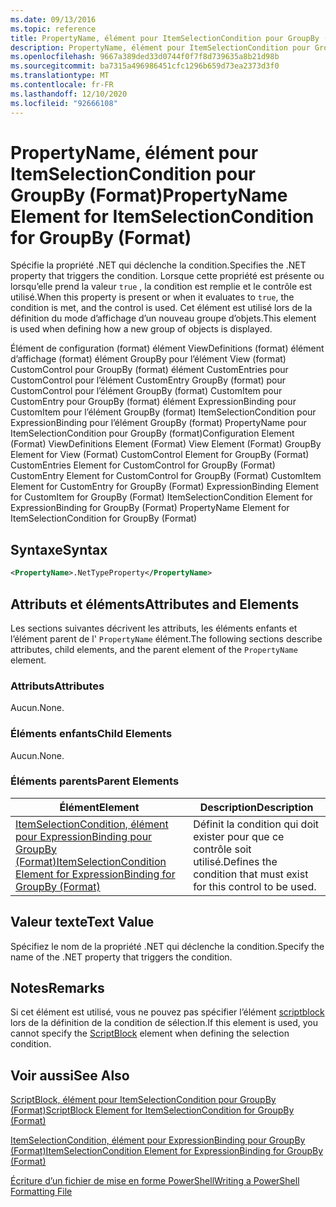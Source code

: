 ```yaml
---
ms.date: 09/13/2016
ms.topic: reference
title: PropertyName, élément pour ItemSelectionCondition pour GroupBy (Format)
description: PropertyName, élément pour ItemSelectionCondition pour GroupBy (Format)
ms.openlocfilehash: 9667a389ded33d0744f0f7f8d739635a8b21d98b
ms.sourcegitcommit: ba7315a496986451cfc1296b659d73ea2373d3f0
ms.translationtype: MT
ms.contentlocale: fr-FR
ms.lasthandoff: 12/10/2020
ms.locfileid: "92666108"
---
```

# <a name="propertyname-element-for-itemselectioncondition-for-groupby-format"></a><span data-ttu-id="5931d-103">PropertyName, élément pour ItemSelectionCondition pour GroupBy (Format)</span><span class="sxs-lookup"><span data-stu-id="5931d-103">PropertyName Element for ItemSelectionCondition for GroupBy (Format)</span></span>

<span data-ttu-id="5931d-104">Spécifie la propriété .NET qui déclenche la condition.</span><span class="sxs-lookup"><span data-stu-id="5931d-104">Specifies the .NET property that triggers the condition.</span></span> <span data-ttu-id="5931d-105">Lorsque cette propriété est présente ou lorsqu’elle prend la valeur `true` , la condition est remplie et le contrôle est utilisé.</span><span class="sxs-lookup"><span data-stu-id="5931d-105">When this property is present or when it evaluates to `true`, the condition is met, and the control is used.</span></span> <span data-ttu-id="5931d-106">Cet élément est utilisé lors de la définition du mode d’affichage d’un nouveau groupe d’objets.</span><span class="sxs-lookup"><span data-stu-id="5931d-106">This element is used when defining how a new group of objects is displayed.</span></span>

<span data-ttu-id="5931d-107">Élément de configuration (format) élément ViewDefinitions (format) élément d’affichage (format) élément GroupBy pour l’élément View (format) CustomControl pour GroupBy (format) élément CustomEntries pour CustomControl pour l’élément CustomEntry GroupBy (format) pour CustomControl pour l’élément GroupBy (format) CustomItem pour CustomEntry pour GroupBy (format) élément ExpressionBinding pour CustomItem pour l’élément GroupBy (format) ItemSelectionCondition pour ExpressionBinding pour l’élément GroupBy (format) PropertyName pour ItemSelectionCondition pour GroupBy (format)</span><span class="sxs-lookup"><span data-stu-id="5931d-107">Configuration Element (Format) ViewDefinitions Element (Format) View Element (Format) GroupBy Element for View (Format) CustomControl Element for GroupBy (Format) CustomEntries Element for CustomControl for GroupBy (Format) CustomEntry Element for CustomControl for GroupBy (Format) CustomItem Element for CustomEntry for GroupBy (Format) ExpressionBinding Element for CustomItem for GroupBy (Format) ItemSelectionCondition Element for ExpressionBinding for GroupBy (Format) PropertyName Element for ItemSelectionCondition for GroupBy (Format)</span></span>

## <a name="syntax"></a><span data-ttu-id="5931d-108">Syntaxe</span><span class="sxs-lookup"><span data-stu-id="5931d-108">Syntax</span></span>

```xml
<PropertyName>.NetTypeProperty</PropertyName>
```

## <a name="attributes-and-elements"></a><span data-ttu-id="5931d-109">Attributs et éléments</span><span class="sxs-lookup"><span data-stu-id="5931d-109">Attributes and Elements</span></span>

<span data-ttu-id="5931d-110">Les sections suivantes décrivent les attributs, les éléments enfants et l’élément parent de l' `PropertyName` élément.</span><span class="sxs-lookup"><span data-stu-id="5931d-110">The following sections describe attributes, child elements, and the parent element of the `PropertyName` element.</span></span>

### <a name="attributes"></a><span data-ttu-id="5931d-111">Attributs</span><span class="sxs-lookup"><span data-stu-id="5931d-111">Attributes</span></span>

<span data-ttu-id="5931d-112">Aucun.</span><span class="sxs-lookup"><span data-stu-id="5931d-112">None.</span></span>

### <a name="child-elements"></a><span data-ttu-id="5931d-113">Éléments enfants</span><span class="sxs-lookup"><span data-stu-id="5931d-113">Child Elements</span></span>

<span data-ttu-id="5931d-114">Aucun.</span><span class="sxs-lookup"><span data-stu-id="5931d-114">None.</span></span>

### <a name="parent-elements"></a><span data-ttu-id="5931d-115">Éléments parents</span><span class="sxs-lookup"><span data-stu-id="5931d-115">Parent Elements</span></span>

|<span data-ttu-id="5931d-116">Élément</span><span class="sxs-lookup"><span data-stu-id="5931d-116">Element</span></span>|<span data-ttu-id="5931d-117">Description</span><span class="sxs-lookup"><span data-stu-id="5931d-117">Description</span></span>|
|-------------|-----------------|
|[<span data-ttu-id="5931d-118">ItemSelectionCondition, élément pour ExpressionBinding pour GroupBy (Format)</span><span class="sxs-lookup"><span data-stu-id="5931d-118">ItemSelectionCondition Element for ExpressionBinding for GroupBy (Format)</span></span>](./itemselectioncondition-element-for-expressionbinding-for-groupby-format.md)|<span data-ttu-id="5931d-119">Définit la condition qui doit exister pour que ce contrôle soit utilisé.</span><span class="sxs-lookup"><span data-stu-id="5931d-119">Defines the condition that must exist for this control to be used.</span></span>|

## <a name="text-value"></a><span data-ttu-id="5931d-120">Valeur texte</span><span class="sxs-lookup"><span data-stu-id="5931d-120">Text Value</span></span>

<span data-ttu-id="5931d-121">Spécifiez le nom de la propriété .NET qui déclenche la condition.</span><span class="sxs-lookup"><span data-stu-id="5931d-121">Specify the name of the .NET property that triggers the condition.</span></span>

## <a name="remarks"></a><span data-ttu-id="5931d-122">Notes</span><span class="sxs-lookup"><span data-stu-id="5931d-122">Remarks</span></span>

<span data-ttu-id="5931d-123">Si cet élément est utilisé, vous ne pouvez pas spécifier l’élément [scriptblock](./scriptblock-element-for-itemselectioncondition-for-groupby-format.md) lors de la définition de la condition de sélection.</span><span class="sxs-lookup"><span data-stu-id="5931d-123">If this element is used, you cannot specify the [ScriptBlock](./scriptblock-element-for-itemselectioncondition-for-groupby-format.md) element when defining the selection condition.</span></span>

## <a name="see-also"></a><span data-ttu-id="5931d-124">Voir aussi</span><span class="sxs-lookup"><span data-stu-id="5931d-124">See Also</span></span>

[<span data-ttu-id="5931d-125">ScriptBlock, élément pour ItemSelectionCondition pour GroupBy (Format)</span><span class="sxs-lookup"><span data-stu-id="5931d-125">ScriptBlock Element for ItemSelectionCondition for GroupBy (Format)</span></span>](./scriptblock-element-for-itemselectioncondition-for-groupby-format.md)

[<span data-ttu-id="5931d-126">ItemSelectionCondition, élément pour ExpressionBinding pour GroupBy (Format)</span><span class="sxs-lookup"><span data-stu-id="5931d-126">ItemSelectionCondition Element for ExpressionBinding for GroupBy (Format)</span></span>](./itemselectioncondition-element-for-expressionbinding-for-groupby-format.md)

[<span data-ttu-id="5931d-127">Écriture d’un fichier de mise en forme PowerShell</span><span class="sxs-lookup"><span data-stu-id="5931d-127">Writing a PowerShell Formatting File</span></span>](./writing-a-powershell-formatting-file.md)
